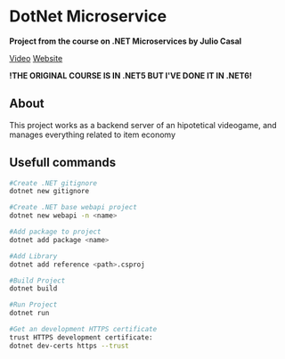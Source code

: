 # DotNet Microservice

**Project from the course on .NET Microservices by Julio Casal**

[Video](https://www.youtube.com/watch?v=CqCDOosvZIk)
[Website](https://dotnetmicroservices.com/)

**!THE ORIGINAL COURSE IS IN .NET5 BUT I'VE DONE IT IN .NET6!**

## About

This project works as a backend server of an hipotetical videogame, and manages everything related to item economy

## Usefull commands
```bash
#Create .NET gitignore 
dotnet new gitignore

#Create .NET base webapi project
dotnet new webapi -n <name>

#Add package to project
dotnet add package <name>

#Add Library
dotnet add reference <path>.csproj

#Build Project
dotnet build

#Run Project
dotnet run

#Get an development HTTPS certificate
trust HTTPS development certificate:
dotnet dev-certs https --trust
```